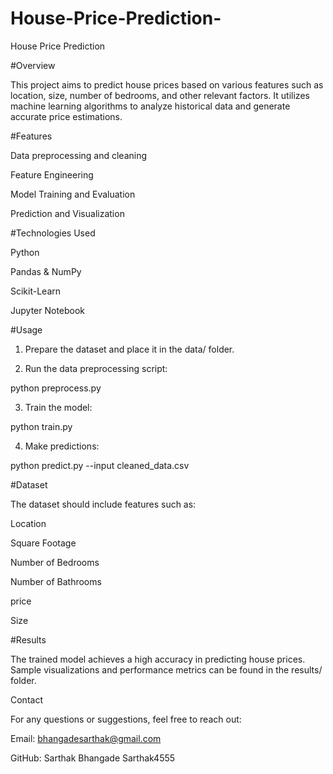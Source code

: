 # House-Price-Prediction-

House Price Prediction

#Overview

This project aims to predict house prices based on various features such as location, size, number of bedrooms, and other relevant factors. It utilizes machine learning algorithms to analyze historical data and generate accurate price estimations.

#Features

Data preprocessing and cleaning

Feature Engineering

Model Training and Evaluation

Prediction and Visualization


#Technologies Used

Python

Pandas & NumPy

Scikit-Learn

Jupyter Notebook


#Usage

1. Prepare the dataset and place it in the data/ folder.


2. Run the data preprocessing script:

python preprocess.py


3. Train the model:

python train.py


4. Make predictions:

python predict.py --input cleaned_data.csv



#Dataset

The dataset should include features such as:

Location

Square Footage

Number of Bedrooms

Number of Bathrooms

price

Size


#Results

The trained model achieves a high accuracy in predicting house prices. Sample visualizations and performance metrics can be found in the results/ folder.

Contact

For any questions or suggestions, feel free to reach out:

Email: bhangadesarthak@gmail.com 

GitHub: Sarthak Bhangade
        Sarthak4555

